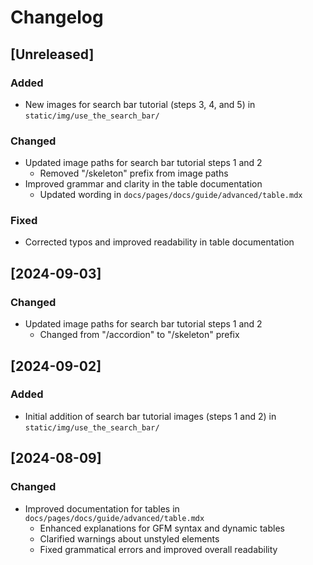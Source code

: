 

  # Changelog

## [Unreleased]

### Added
- New images for search bar tutorial (steps 3, 4, and 5) in `static/img/use_the_search_bar/`

### Changed
- Updated image paths for search bar tutorial steps 1 and 2
  - Removed "/skeleton" prefix from image paths
- Improved grammar and clarity in the table documentation
  - Updated wording in `docs/pages/docs/guide/advanced/table.mdx`

### Fixed
- Corrected typos and improved readability in table documentation

## [2024-09-03]

### Changed
- Updated image paths for search bar tutorial steps 1 and 2
  - Changed from "/accordion" to "/skeleton" prefix

## [2024-09-02]

### Added
- Initial addition of search bar tutorial images (steps 1 and 2) in `static/img/use_the_search_bar/`

## [2024-08-09]

### Changed
- Improved documentation for tables in `docs/pages/docs/guide/advanced/table.mdx`
  - Enhanced explanations for GFM syntax and dynamic tables
  - Clarified warnings about unstyled elements
  - Fixed grammatical errors and improved overall readability

  